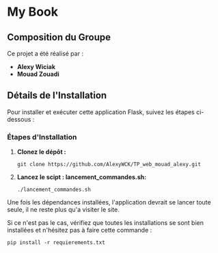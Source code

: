 # My Book

## Composition du Groupe

Ce projet a été réalisé par :

- **Alexy Wiciak**
- **Mouad Zouadi**

## Détails de l'Installation

Pour installer et exécuter cette application Flask, suivez les étapes ci-dessous :

### Étapes d'Installation

1. **Clonez le dépôt :**

   ```
   git clone https://github.com/AlexyWCK/TP_web_mouad_alexy.git
    ```

2. **Lancez le scipt : lancement_commandes.sh:**

   ```
   ./lancement_commandes.sh
    ```
Une fois les dépendances installées, l'application devrait se lancer toute seule, il ne reste plus qu'a visiter le site. 

Si ce n'est pas le cas, vérifiez que toutes les installations se sont bien installées et n'hésitez pas à faire cette commande : 

   ```
   pip install -r requierements.txt
   ```

   